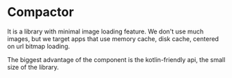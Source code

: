 # Compactor
It is a library with minimal image loading feature.
We don't use much images, but we target apps that use memory cache, disk cache, centered on url bitmap loading.

The biggest advantage of the component is the kotlin-friendly api, the small size of the library.
